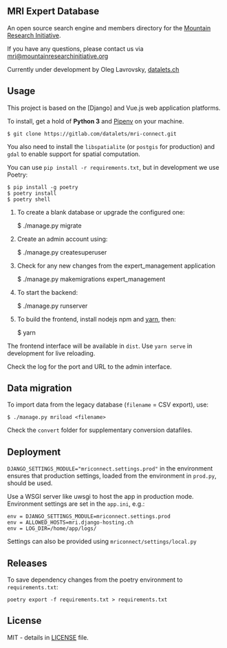 ## MRI Expert Database

An open source search engine and members directory for the [Mountain Research Initiative](https://mountainresearchinitiative.org/).

If you have any questions, please contact us via mri@mountainresearchinitiative.org

Currently under development by Oleg Lavrovsky, [datalets.ch](https://datalets.ch)

## Usage

This project is based on the [Django] and Vue.js web application platforms.

To install, get a hold of **Python 3** and [Pipenv](https://github.com/pypa/pipenv) on your machine.

    $ git clone https://gitlab.com/datalets/mri-connect.git

You also need to install the `libspatialite` (or `postgis` for production) and `gdal` to enable support for spatial computation.

You can use `pip install -r requirements.txt`, but in development we use Poetry:

    $ pip install -g poetry
    $ poetry install
    $ poetry shell

1. To create a blank database or upgrade the configured one:

    $ ./manage.py migrate

2. Create an admin account using:

    $ ./manage.py createsuperuser

3. Check for any new changes from the expert_management application

    $ ./manage.py makemigrations expert_management

4. To start the backend:

    $ ./manage.py runserver

5. To build the frontend, install nodejs npm and [yarn](https://yarnpkg.com/), then:

    $ yarn

The frontend interface will be available in `dist`. Use `yarn serve` in development for live reloading.

Check the log for the port and URL to the admin interface.

## Data migration

To import data from the legacy database (`filename` = CSV export), use:

    $ ./manage.py mriload <filename>

Check the `convert` folder for supplementary conversion datafiles.

## Deployment

`DJANGO_SETTINGS_MODULE="mriconnect.settings.prod"` in the environment ensures that production settings, loaded from the environment in `prod.py`, should be used.

Use a WSGI server like uwsgi to host the app in production mode. Environment settings are set in the `app.ini`, e.g.:

```
env = DJANGO_SETTINGS_MODULE=mriconnect.settings.prod
env = ALLOWED_HOSTS=mri.django-hosting.ch
env = LOG_DIR=/home/app/logs/
```

Settings can also be provided using `mriconnect/settings/local.py`

## Releases

To save dependency changes from the poetry environment to `requirements.txt`:

    poetry export -f requirements.txt > requirements.txt

## License

MIT - details in [LICENSE](LICENSE) file.
